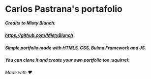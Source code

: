 # Carlos Pastrana's portafolio

##### Credits to Misty Blunch:
##### https://github.com/MistyBlunch


##### Simple portfolio made with HTML5, CSS, Bulma Framework and JS.
##### You can clone it and create your own portfolio too :squirrel:

###### Made with :heart:
